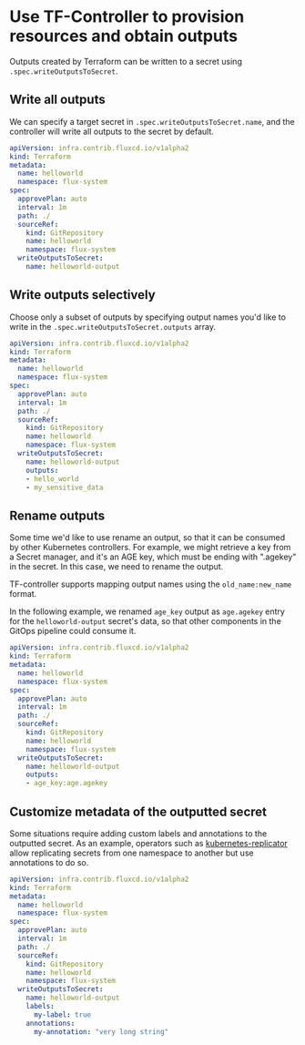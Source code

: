 # Use TF-Controller to provision resources and obtain outputs

Outputs created by Terraform can be written to a secret using `.spec.writeOutputsToSecret`.

## Write all outputs

We can specify a target secret in `.spec.writeOutputsToSecret.name`, and the controller will write all outputs to the secret by default.

```yaml hl_lines="14-15"
apiVersion: infra.contrib.fluxcd.io/v1alpha2
kind: Terraform
metadata:
  name: helloworld
  namespace: flux-system
spec:
  approvePlan: auto
  interval: 1m
  path: ./
  sourceRef:
    kind: GitRepository
    name: helloworld
    namespace: flux-system
  writeOutputsToSecret:
    name: helloworld-output
```

## Write outputs selectively

Choose only a subset of outputs by specifying output names you'd like to write in the `.spec.writeOutputsToSecret.outputs` array.

```yaml hl_lines="16-18"
apiVersion: infra.contrib.fluxcd.io/v1alpha2
kind: Terraform
metadata:
  name: helloworld
  namespace: flux-system
spec:
  approvePlan: auto
  interval: 1m
  path: ./
  sourceRef:
    kind: GitRepository
    name: helloworld
    namespace: flux-system
  writeOutputsToSecret:
    name: helloworld-output
    outputs:
    - hello_world
    - my_sensitive_data
```

## Rename outputs

Some time we'd like to use rename an output, so that it can be consumed by other Kubernetes controllers.
For example, we might retrieve a key from a Secret manager, and it's an AGE key, which must be ending with ".agekey" in the secret. In this case, we need to rename the output. 

TF-controller supports mapping output names using the `old_name:new_name` format.

In the following example, we renamed `age_key` output as `age.agekey` entry for the `helloworld-output` secret's data, so that other components in the GitOps pipeline could consume it.

```yaml hl_lines="16-17"
apiVersion: infra.contrib.fluxcd.io/v1alpha2
kind: Terraform
metadata:
  name: helloworld
  namespace: flux-system
spec:
  approvePlan: auto
  interval: 1m
  path: ./
  sourceRef:
    kind: GitRepository
    name: helloworld
    namespace: flux-system
  writeOutputsToSecret:
    name: helloworld-output
    outputs:
    - age_key:age.agekey
```
## Customize metadata of the outputted secret

Some situations require adding custom labels and annotations to the outputted secret.
As an example, operators such as [kubernetes-replicator](https://github.com/mittwald/kubernetes-replicator)
allow replicating secrets from one namespace to another but use annotations to do so.

```yaml hl_lines="16-19"
apiVersion: infra.contrib.fluxcd.io/v1alpha2
kind: Terraform
metadata:
  name: helloworld
  namespace: flux-system
spec:
  approvePlan: auto
  interval: 1m
  path: ./
  sourceRef:
    kind: GitRepository
    name: helloworld
    namespace: flux-system
  writeOutputsToSecret:
    name: helloworld-output
    labels:
      my-label: true
    annotations:
      my-annotation: "very long string"
      
```

